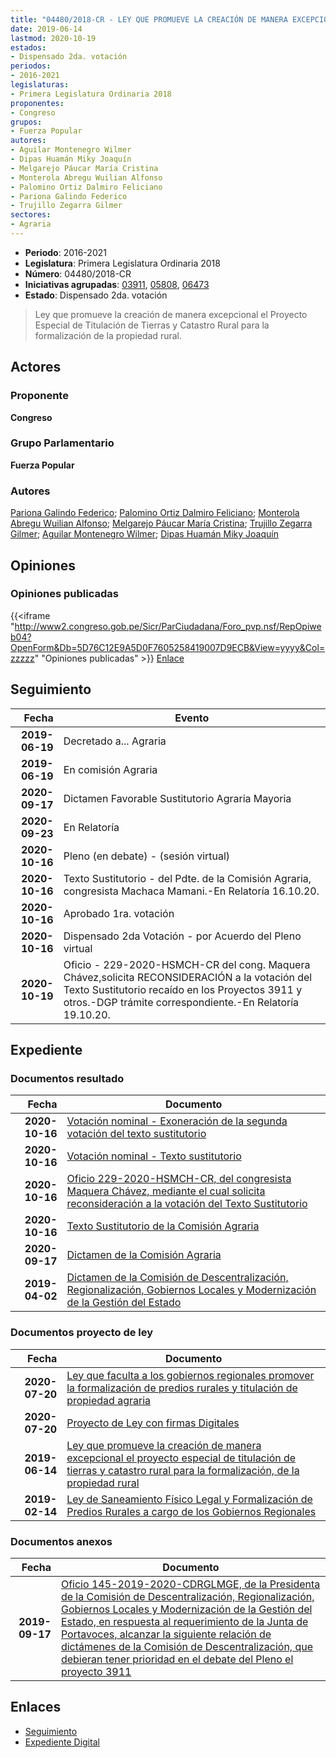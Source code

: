 ```yaml
---
title: "04480/2018-CR - LEY QUE PROMUEVE LA CREACIÓN DE MANERA EXCEPCIONAL EL PROYECTO ESPECIAL DE TITULACIÓN DE TIERRAS Y CATASTRO RURAL PARA LA FORMALIZACIÓN, DE LA PROPIEDAD RURAL"
date: 2019-06-14
lastmod: 2020-10-19
estados:
- Dispensado 2da. votación
periodos:
- 2016-2021
legislaturas:
- Primera Legislatura Ordinaria 2018
proponentes:
- Congreso
grupos:
- Fuerza Popular
autores:
- Aguilar Montenegro Wilmer
- Dipas Huamán Miky Joaquín
- Melgarejo Páucar María Cristina
- Monterola Abregu Wuilian Alfonso
- Palomino Ortiz Dalmiro Feliciano
- Pariona Galindo Federico
- Trujillo Zegarra Gilmer
sectores:
- Agraria
---
```

- **Periodo**: 2016-2021
- **Legislatura**: Primera Legislatura Ordinaria 2018
- **Número**: 04480/2018-CR
- **Iniciativas agrupadas**: [03911](../../03900/03911), [05808](../../05800/05808), [06473](../../06400/06473)
- **Estado**: Dispensado 2da. votación

> Ley que promueve la creación de manera excepcional el Proyecto Especial de Titulación de Tierras y Catastro Rural para la formalización de la propiedad rural.


## Actores

### Proponente

**Congreso**

### Grupo Parlamentario

**Fuerza Popular**

### Autores

[Pariona Galindo Federico](mailto:mailto:fpariona@congreso.gob.pe); [Palomino Ortiz Dalmiro Feliciano](mailto:mailto:dfpalomino@congreso.gob.pe); [Monterola Abregu Wuilian Alfonso](mailto:mailto:wmonterola@congreso.gob.pe); [Melgarejo Páucar María Cristina](mailto:mailto:mmelgarejo@congreso.gob.pe); [Trujillo Zegarra Gilmer](mailto:mailto:gtrujilloz@congreso.gob.pe); [Aguilar Montenegro Wilmer](mailto:mailto:waguilar@congreso.gob.pe); [Dipas Huamán Miky Joaquín](mailto:mailto:mdipas@congreso.gob.pe)

## Opiniones

### Opiniones publicadas

{{<iframe "http://www2.congreso.gob.pe/Sicr/ParCiudadana/Foro_pvp.nsf/RepOpiweb04?OpenForm&Db=5D76C12E9A5D0F7605258419007D9ECB&View=yyyy&Col=zzzzz" "Opiniones publicadas" >}}
[Enlace](http://www2.congreso.gob.pe/Sicr/ParCiudadana/Foro_pvp.nsf/RepOpiweb04?OpenForm&Db=5D76C12E9A5D0F7605258419007D9ECB&View=yyyy&Col=zzzzz)


## Seguimiento

| Fecha | Evento |
|------:|--------|
| **2019-06-19** | Decretado a... Agraria |
| **2019-06-19** | En comisión Agraria |
| **2020-09-17** | Dictamen Favorable Sustitutorio Agraria Mayoria |
| **2020-09-23** | En Relatoría |
| **2020-10-16** | Pleno (en debate) - (sesión virtual) |
| **2020-10-16** | Texto Sustitutorio - del Pdte. de la Comisión Agraria, congresista Machaca Mamani.-En Relatoría 16.10.20. |
| **2020-10-16** | Aprobado 1ra. votación |
| **2020-10-16** | Dispensado 2da Votación - por Acuerdo del Pleno virtual |
| **2020-10-19** | Oficio - 229-2020-HSMCH-CR del cong. Maquera Chávez,solicita RECONSIDERACIÓN a la votación del Texto Sustitutorio recaído en los Proyectos 3911 y otros.-DGP trámite correspondiente.-En Relatoría 19.10.20. |

## Expediente

### Documentos resultado

| Fecha | Documento |
|------:|-----------|
| **2020-10-16** | [Votación nominal - Exoneración de la segunda votación del texto sustitutorio](http://www.leyes.congreso.gob.pe/Documentos/2016_2021/Asistencia_y_Votacion/Proyectos_de_Ley/Votacion_Nominal/VNESVTS03911-20201016.pdf) |
| **2020-10-16** | [Votación nominal - Texto sustitutorio](http://www.leyes.congreso.gob.pe/Documentos/2016_2021/Asistencia_y_Votacion/Proyectos_de_Ley/Votacion_Nominal/VNTS03911-20201016.pdf) |
| **2020-10-16** | [Oficio 229-2020-HSMCH-CR, del congresista Maquera Chávez, mediante el cual solicita reconsideración a la votación del Texto Sustitutorio](https://leyes.congreso.gob.pe/Documentos/2016_2021/Oficios/Congresistas/OFICIO-229-2020-HSMCH-CR.pdf) |
| **2020-10-16** | [Texto Sustitutorio de la Comisión Agraria](https://leyes.congreso.gob.pe/Documentos/2016_2021/Texto_Sustitutorio/Proyectos_de_Ley/TS03911-20201016.pdf) |
| **2020-09-17** | [Dictamen de la Comisión Agraria](http://www.leyes.congreso.gob.pe/Documentos/2016_2021/Dictamenes/Proyectos_de_Ley/03911DC01MAY20200917.pdf) |
| **2019-04-02** | [Dictamen de la Comisión de Descentralización, Regionalización, Gobiernos Locales y Modernización de la Gestión del Estado](http://www.leyes.congreso.gob.pe/Documentos/2016_2021/Dictamenes/Proyectos_de_Ley/03911DC08MAY20190402.pdf) |

### Documentos proyecto de ley

| Fecha | Documento |
|------:|-----------|
| **2020-07-20** | [Ley que faculta a los gobiernos regionales promover la formalización de predios rurales y titulación de propiedad agraria](http://www.leyes.congreso.gob.pe/Documentos/2016_2021/Proyectos_de_Ley_y_de_Resoluciones_Legislativas/PL05808-20200720.pdf) |
| **2020-07-20** | [Proyecto de Ley con firmas Digitales](http://www.leyes.congreso.gob.pe/Documentos/2016_2021/Proyectos_de_Ley_y_de_Resoluciones_Legislativas/Proyectos_Firmas_digitales/PL05808.pdf) |
| **2019-06-14** | [Ley que promueve la creación de manera excepcional el proyecto especial de titulación de tierras y catastro rural para la formalización, de la propiedad rural](http://www.leyes.congreso.gob.pe/Documentos/2016_2021/Proyectos_de_Ley_y_de_Resoluciones_Legislativas/PL0448020190614.pdf) |
| **2019-02-14** | [Ley de Saneamiento Físico Legal y Formalización de Predios Rurales a cargo de los Gobiernos Regionales](http://www.leyes.congreso.gob.pe/Documentos/2016_2021/Proyectos_de_Ley_y_de_Resoluciones_Legislativas/PL0391120190214..pdf) |

### Documentos anexos

| Fecha | Documento |
|------:|-----------|
| **2019-09-17** | [Oficio 145-2019-2020-CDRGLMGE, de la Presidenta de la Comisión de Descentralización, Regionalización, Gobiernos Locales y Modernización de la Gestión del Estado, en respuesta al requerimiento de la Junta de Portavoces, alcanzar la siguiente relación de dictámenes de la Comisión de Descentralización, que debieran tener prioridad en el debate del Pleno el proyecto 3911](http://www.leyes.congreso.gob.pe/Documentos/2016_2021/Oficios/Comisiones_Ordinarias/OFICIO-145-2019-2020-CDRGLMGE.pdf) |

## Enlaces

- [Seguimiento](http://www2.congreso.gob.pe/Sicr/TraDocEstProc/CLProLey2016.nsf/f7fff46988ca05b1052578e100829cc7/cb97c8c04f83c9f80525841900806237?OpenDocument)
- [Expediente Digital](http://www2.congreso.gob.pe/Sicr/TraDocEstProc/Expvirt_2011.nsf/visbusqptramdoc1621/04480?opendocument)

